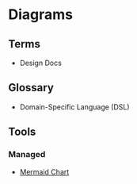 # Diagrams

## Terms

- Design Docs

## Glossary

- Domain-Specific Language (DSL)

## Tools

### Managed

- [Mermaid Chart](https://mermaidchart.com)
